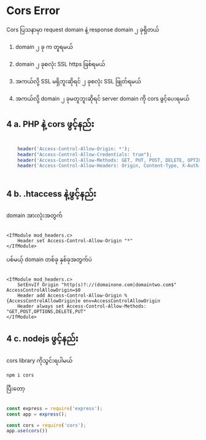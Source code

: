 # Cors Error

Cors ပြသနာမှာ request domain နဲ့ response domain ၂ ခုရှိတယ်

1. domain ၂ ခု က တူရမယ်
2. domain ၂ ခုစလုံး SSL https ဖြစ်ရမယ်
3. အကယ်လို့ SSL မရှိဘူးဆိုရင် ၂ ခုစလုံး SSL ဖြုတ်ရမယ်

4. အကယ်လို့ domain ၂ ခုမတူဘူးဆိုရင် server domain ကို cors ဖွင့်ပေးရမယ်


## 4 a. PHP နဲ့ cors ဖွင့်နည်း

```php

    header('Access-Control-Allow-Origin: *'); 
    header("Access-Control-Allow-Credentials: true");
    header('Access-Control-Allow-Methods: GET, PUT, POST, DELETE, OPTIONS');
    header('Access-Control-Allow-Headers: Origin, Content-Type, X-Auth-Token , Authorization');
    
```

## 4 b. .htaccess နဲ့ဖွင့်နည်း

domain အားလုံးအတွက်
```

<IfModule mod_headers.c>
    Header set Access-Control-Allow-Origin "*"
</IfModule>

```

ပစ်မယ့် domain တစ်ခု နှစ်ခုအတွက်ပဲ
```

<IfModule mod_headers.c>
    SetEnvIf Origin "http(s)?://(domainone.com|domaintwo.com$" AccessControlAllowOrigin=$0
    Header add Access-Control-Allow-Origin %{AccessControlAllowOrigin}e env=AccessControlAllowOrigin
    Header always set Access-Control-Allow-Methods: "GET,POST,OPTIONS,DELETE,PUT"
</IfModule>

```

## 4 c. nodejs ဖွင့်နည်း

cors library ကိုသွင်းရပါမယ်
```
npm i cors
```

ပြီးတော့ 

```javascript

const express = require('express');
const app = express();

const cors = require('cors');
app.use(cors())

```
